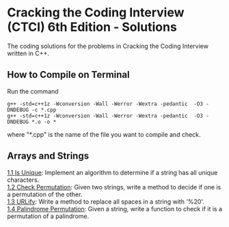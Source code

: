 # Cracking the Coding Interview (CTCI) 6th Edition - Solutions
The coding solutions for the problems in Cracking the Coding Interview written in C++.
## How to Compile on Terminal
Run the command
```
g++ -std=c++1z -Wconversion -Wall -Werror -Wextra -pedantic  -O3 -DNDEBUG -c *.cpp
g++ -std=c++1z -Wconversion -Wall -Werror -Wextra -pedantic  -O3 -DNDEBUG *.o -o *
```
where "*.cpp" is the name of the file you want to compile and check.
## Arrays and Strings
[1.1 Is Unique](https://github.com/goldtomato/Cracking-the-Coding-Interview-CTCI-/blob/master/Arrays%20and%20Strings/strings_1.cpp): Implement an algorithm to determine if a string has all unique characters.  <br />
[1.2 Check Permutation](https://github.com/goldtomato/Cracking-the-Coding-Interview-CTCI-/blob/master/Arrays%20and%20Strings/strings_2.cpp): Given two strings, write a method to decide if one is a permutation of the other.  <br />
[1.3 URLify](https://github.com/goldtomato/Cracking-the-Coding-Interview-CTCI-/blob/master/Arrays%20and%20Strings/strings_3.cpp): Write a method to replace all spaces in a string with '%20'.  <br />
[1.4 Palindrome Permutation](https://github.com/goldtomato/Cracking-the-Coding-Interview-CTCI-/blob/master/Arrays%20and%20Strings/strings_4.cpp): Given a string, write a function to check if it is a permutation of a palindrome. <br />
